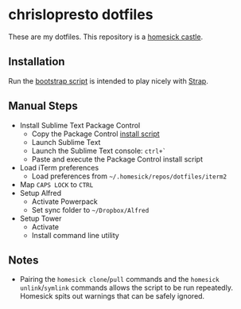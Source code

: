 # chrislopresto dotfiles

These are my dotfiles. This repository is a [homesick castle](https://github.com/technicalpickles/homesick). 

## Installation

Run the [bootstrap script](bootstrap/script) is intended to play nicely with [Strap](https://github.com/MikeMcQuaid/strap).

## Manual Steps

- Install Sublime Text Package Control
    - Copy the Package Control [install script](https://sublime.wbond.net/installation#st3)
    - Launch Sublime Text
    - Launch the Sublime Text console: ``ctrl+` ``
    - Paste and execute the Package Control install script
- Load iTerm preferences
    - Load preferences from `~/.homesick/repos/dotfiles/iterm2`
- Map `CAPS LOCK` to `CTRL`
- Setup Alfred
    - Activate Powerpack
    - Set sync folder to `~/Dropbox/Alfred`
- Setup Tower
    - Activate
    - Install command line utility

## Notes

- Pairing the `homesick clone`/`pull` commands and the `homesick unlink`/`symlink` commands allows the script to be run repeatedly. Homesick spits out warnings that can be safely ignored.
